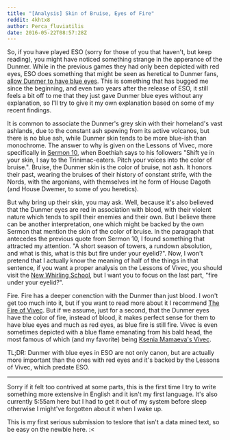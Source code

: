 ```yaml
---
title: "[Analysis] Skin of Bruise, Eyes of Fire"
reddit: 4khtx8
author: Perca_fluviatilis
date: 2016-05-22T08:57:28Z
---
```


So, if you have played ESO (sorry for those of you that haven't, but keep reading), you might have noticed something strange in the apperance of the Dunmer. While in the previous games they had only been depicted with red eyes, ESO does something that might be seen as heretical to Dunmer fans, [allow Dunmer to have blue eyes](http://i288.photobucket.com/albums/ll169/Farseer11/DunmerEyeColor_zps346a3828.png). This is something that has bugged me since the beginning, and even two years after the release of ESO, it still feels a bit off to me that they just gave Dunmer blue eyes without any explanation, so I'll try to give it my own explanation based on some of my recent findings.

It is common to associate the Dunmer's grey skin with their homeland's vast ashlands, due to the constant ash spewing from its active volcanos, but there is no blue ash, while Dunmer skin tends to be more blue-ish than monochrome. The answer to why is given on the Lessons of Vivec, more specifically in [Sermon 10](http://www.imperial-library.info/content/thirty-six-lessons-vivec-sermon-ten), when Boethiah says to his followers "Shift ye in your skin, I say to the Trinimac-eaters. Pitch your voices into the color of bruise.". Bruise, the Dunmer skin is the color of bruise, not ash. It honors their past, wearing the bruises of their history of constant strife, with the Nords, with the argonians, with themselves int he form of House Dagoth (and House Dwemer, to some of you heretics).

But why bring up their skin, you may ask. Well, because it's also believed that the Dunmer eyes are red in association with blood, with their violent nature which tends to spill their enemies and their own. But I believe there can be another interpretation, one which might be backed by the own Sermon that mention the skin of the color of bruise. In the paragraph that antecedes the previous quote from Sermon 10, I found something that attracted my attention. "A short season of towers, a rundown absolution, and what is this, what is this but fire under your eyelid?". Now, I won't pretend that I actually know the meaning of half of the things in that sentence, if you want a proper analysis on the Lessons of Vivec, you should visit the [New Whirling School](http://www.newwhirlingschool.com/index.html), but I want you to focus on the last part, "fire under your eyelid?".

Fire. Fire has a deeper conenction with the Dunmer than just blood. I won't get too much into it, but if you want to read more about it I recommend [The Fire of Vivec](http://www.newwhirlingschool.com/essays/fireofvivec.php). But if we assume, just for a second, that the Dunmer eyes have the color of fire, instead of blood, it makes perfect sense for them to have blue eyes and much as red eyes, as blue fire is still fire. Vivec is even sometimes depicted with a blue flame emanating from his bald head, the most famous of which (and my favorite) being [Ksenia Mamaeva's Vivec](http://aurbis.c0da.es/c0da/s/ksenia/vehk_v2.png).

TL;DR: Dunmer with blue eyes in ESO are not only canon, but are actually more important than the ones with red eyes and it's backed by the Lessons of Vivec, which predate ESO.

___

Sorry if it felt too contrived at some parts, this is the first time I try to write something more extensive in English and it isn't my first language. It's also currently 5:55am here but I had to get it out of my system before sleep otherwise I might've forgotten about it when I wake up.

This is my first serious submission to teslore that isn't a data mined text, so be easy on the newbie here. :&lt;

